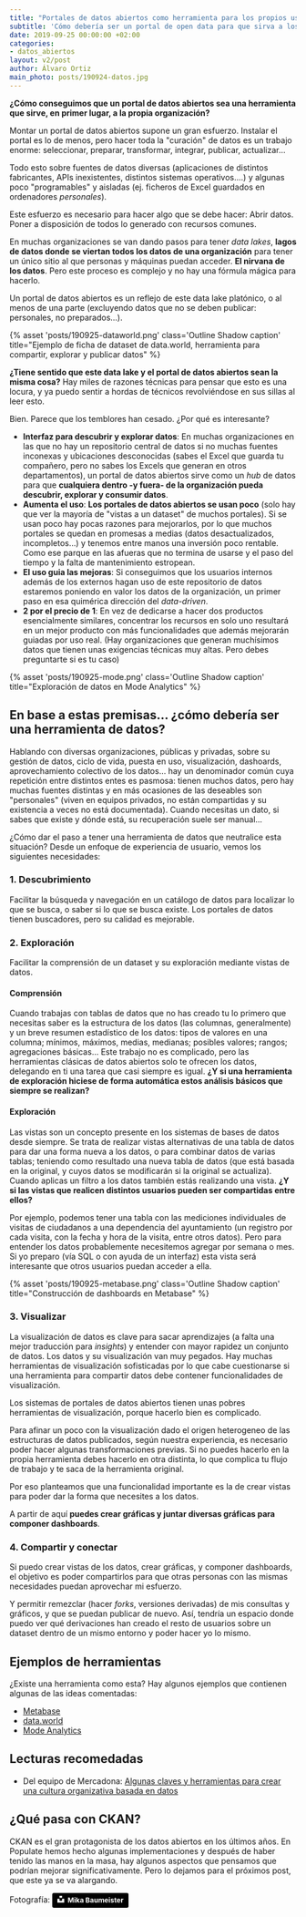 ```yaml
---
title: "Portales de datos abiertos como herramienta para los propios usuarios de una organización"
subtitle: 'Cómo debería ser un portal de open data para que sirva a los propios usuarios de la organización'
date: 2019-09-25 00:00:00 +02:00
categories:
- datos_abiertos
layout: v2/post
author: Álvaro Ortiz
main_photo: posts/190924-datos.jpg
---
```


**¿Cómo conseguimos que un portal de datos abiertos sea una herramienta que sirve, en primer lugar, a la propia organización?**

Montar un portal de datos abiertos supone un gran esfuerzo. Instalar el portal es lo de menos, pero hacer toda la "curación" de datos es un trabajo enorme: seleccionar, preparar, transformar, integrar, publicar, actualizar...

Todo esto sobre fuentes de datos diversas (aplicaciones de distintos fabricantes, APIs inexistentes, distintos sistemas operativos....) y algunas poco "programables" y aisladas (ej. ficheros de Excel guardados en ordenadores _personales_).

Este esfuerzo es necesario para hacer algo que se debe hacer: Abrir datos. Poner a disposición de todos lo generado con recursos comunes.

En muchas organizaciones se van dando pasos para tener _data lakes_, **lagos de datos donde se viertan todos los datos de una organización** para tener un único sitio al que personas y máquinas puedan acceder. **El nirvana de los datos**. Pero este proceso es complejo y no hay una fórmula mágica para hacerlo.

Un portal de datos abiertos es un reflejo de este data lake platónico, o al menos de una parte (excluyendo datos que no se deben publicar: personales, no preparados...).

{% asset 'posts/190925-dataworld.png' class='Outline Shadow caption' title="Ejemplo de ficha de dataset de data.world, herramienta para compartir, explorar y publicar datos" %}

**¿Tiene sentido que este data lake y el portal de datos abiertos sean la misma cosa?** Hay miles de razones técnicas para pensar que esto es una locura, y ya puedo sentir a hordas de técnicos revolviéndose en sus sillas al leer esto.

Bien. Parece que los temblores han cesado. ¿Por qué es interesante?

* **Interfaz para descubrir y explorar datos**: En muchas organizaciones en las que no hay un repositorio central de datos si no muchas fuentes inconexas y ubicaciones desconocidas (sabes el Excel que guarda tu compañero, pero no sabes los Excels que generan en otros departamentos), un portal de datos abiertos sirve como un _hub_ de datos para que **cualquiera dentro -y fuera- de la organización pueda descubrir, explorar y consumir datos**.
* **Aumenta el uso**: **Los portales de datos abiertos se usan poco** (solo hay que ver la mayoría de "vistas a un dataset" de muchos portales). Si se usan poco hay pocas razones para mejorarlos, por lo que muchos portales se quedan en promesas a medias (datos desactualizados, incompletos...) y tenemos entre manos una inversión poco rentable. Como ese parque en las afueras que no termina de usarse y el paso del tiempo y la falta de mantenimiento estropean.
* **El uso guia las mejoras**: Si conseguimos que los usuarios internos además de los externos hagan uso de este repositorio de datos estaremos poniendo en valor los datos de la organización, un primer paso en esa quimérica dirección del _data-driven_.
* **2 por el precio de 1**: En vez de dedicarse a hacer dos productos esencialmente similares, concentrar los recursos en solo uno resultará en un mejor producto con más funcionalidades que además mejorarán guiadas por uso real. (Hay organizaciones que generan muchísimos datos que tienen unas exigencias técnicas muy altas. Pero debes preguntarte si es tu caso)


{% asset 'posts/190925-mode.png' class='Outline Shadow caption' title="Exploración de datos en Mode Analytics" %}


## En base a estas premisas... **¿cómo debería ser una herramienta de datos?**

Hablando con diversas organizaciones, públicas y privadas, sobre su gestión de datos, ciclo de vida, puesta en uso, visualización, dashoards, aprovechamiento colectivo de los datos... hay un denominador común cuya repetición entre distintos entes es pasmosa: tienen muchos datos, pero hay muchas fuentes distintas y en más ocasiones de las deseables son "personales" (viven en equipos privados, no están compartidas y su existencia a veces no está documentada). Cuando necesitas un dato, si sabes que existe y dónde está, su recuperación suele ser manual...

¿Cómo dar el paso a tener una herramienta de datos que neutralice esta situación? Desde un enfoque de experiencia de usuario, vemos los siguientes necesidades:

### 1. Descubrimiento

Facilitar la búsqueda y navegación en un catálogo de datos para localizar lo que se busca, o saber si lo que se busca existe. Los portales de datos tienen buscadores, pero su calidad es mejorable.


### 2. Exploración

Facilitar la comprensión de un dataset y su exploración mediante vistas de datos.

#### **Comprensión**

Cuando trabajas con tablas de datos que no has creado tu lo primero que necesitas saber es la estructura de los datos (las columnas, generalmente) y un breve resumen estadístico de los datos: tipos de valores en una columna; mínimos, máximos, medias, medianas; posibles valores; rangos; agregaciones básicas... Este trabajo no es complicado, pero las herramientas clásicas de datos abiertos solo te ofrecen los datos, delegando en ti una tarea que casi siempre es igual. **¿Y si una herramienta de exploración hiciese de forma automática estos análisis básicos que siempre se realizan?**

#### **Exploración**

Las vistas son un concepto presente en los sistemas de bases de datos desde siempre. Se trata de realizar vistas alternativas de una tabla de datos para dar una forma nueva a los datos, o para combinar datos de varias tablas; teniendo como resultado una nueva tabla de datos (que está basada en la original, y cuyos datos se modificarán si la original se actualiza). Cuando aplicas un filtro a los datos también estás realizando una vista. **¿Y si las vistas que realicen distintos usuarios pueden ser compartidas entre ellos?**

Por ejemplo, podemos tener una tabla con las mediciones individuales de visitas de ciudadanos a una dependencia del ayuntamiento (un registro por cada visita, con la fecha y hora de la visita, entre otros datos). Pero para entender los datos probablemente necesitemos agregar por semana o mes. Si yo preparo (vía SQL o con ayuda de un interfaz) esta vista será interesante que otros usuarios puedan acceder a ella.

{% asset 'posts/190925-metabase.png' class='Outline Shadow caption' title="Construcción de dashboards en Metabase" %}

### 3. Visualizar

La visualización de datos es clave para sacar aprendizajes (a falta una mejor traducción para _insights_) y entender con mayor rapidez un conjunto de datos. Los datos y su visualización van muy pegados. Hay muchas herramientas de visualización  sofisticadas por lo que cabe cuestionarse si una herramienta para compartir datos debe contener funcionalidades de visualización.

Los sistemas de portales de datos abiertos tienen unas pobres herramientas de visualización, porque hacerlo bien es complicado.

Para afinar un poco con la visualización dado el origen heterogeneo de las estructuras de datos publicados, según nuestra experiencia, es necesario poder hacer algunas transformaciones previas. Si no puedes hacerlo en la propia herramienta debes hacerlo en otra distinta, lo que complica tu flujo de trabajo y te saca de la herramienta original.

Por eso planteamos que una funcionalidad importante es la de crear vistas para poder dar la forma que necesites a los datos.

A partir de aquí **puedes crear gráficas y juntar diversas gráficas para componer dashboards**.


### 4. Compartir y conectar

Si puedo crear vistas de los datos, crear gráficas, y componer dashboards, el objetivo es poder compartirlos para que otras personas con las mismas necesidades puedan aprovechar mi esfuerzo.

Y permitir remezclar (hacer _forks_, versiones derivadas) de mis consultas y gráficos, y que se puedan publicar de nuevo. Así, tendría un espacio donde puedo ver qué derivaciones han creado el resto de usuarios sobre un dataset dentro de un mismo entorno y poder hacer yo lo mismo.


<div class="separator blue short"></div>


## Ejemplos de herramientas

¿Existe una herramienta como esta? Hay algunos ejemplos que contienen algunas de las ideas comentadas:

* [Metabase](https://www.metabase.com/)
* [data.world](http://data.world)
* [Mode Analytics](https://mode.com)


## Lecturas recomedadas

* Del equipo de Mercadona: [Algunas claves y herramientas para crear una cultura organizativa basada en datos](https://medium.com/@joseperezaguera/algunas-claves-y-herramientas-para-crear-una-cultura-organizativa-basada-en-datos-e9785a1498ac)



## ¿Qué pasa con CKAN?

CKAN es el gran protagonista de los datos abiertos en los últimos años. En Populate hemos hecho algunas implementaciones y después de haber tenido las manos en la masa, hay algunos aspectos que pensamos que podrían mejorar significativamente. Pero lo dejamos para el próximos post, que este ya se va alargando.


<div class="separator blue short"></div>

Fotografía: <a style="background-color:black;color:white;text-decoration:none;padding:4px 6px;font-family:-apple-system, BlinkMacSystemFont, &quot;San Francisco&quot;, &quot;Helvetica Neue&quot;, Helvetica, Ubuntu, Roboto, Noto, &quot;Segoe UI&quot;, Arial, sans-serif;font-size:12px;font-weight:bold;line-height:1.2;display:inline-block;border-radius:3px" href="https://unsplash.com/@mbaumi?utm_medium=referral&amp;utm_campaign=photographer-credit&amp;utm_content=creditBadge" target="_blank" rel="noopener noreferrer" title="Download free do whatever you want high-resolution photos from Mika Baumeister"><span style="display:inline-block;padding:2px 3px"><svg xmlns="http://www.w3.org/2000/svg" style="height:12px;width:auto;position:relative;vertical-align:middle;top:-2px;fill:white" viewBox="0 0 32 32"><title>unsplash-logo</title><path d="M10 9V0h12v9H10zm12 5h10v18H0V14h10v9h12v-9z"></path></svg></span><span style="display:inline-block;padding:2px 3px">Mika Baumeister</span></a>
